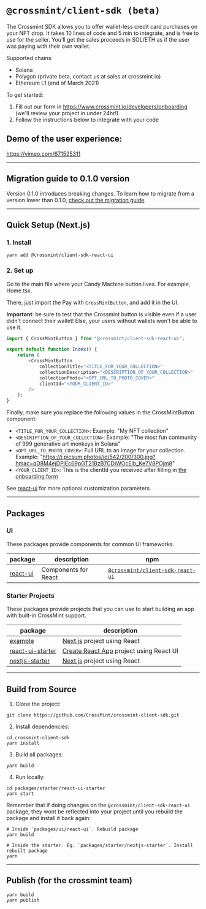 # `@crossmint/client-sdk (beta)`

The Crossmint SDK allows you to offer wallet-less credit card purchases on your NFT drop. It takes 10 lines of code and 5 min to integrate, and is free to use for the seller. You’ll get the sales proceeds in SOL/ETH as if the user was paying with their own wallet.

Supported chains:

-   Solana
-   Polygon (private beta, contact us at sales at crossmint.io)
-   Ethereum L1 (end of March 2021)

To get started:

1. Fill out our form in https://www.crossmint.io/developers/onboarding (we'll review your project in under 24hr!)
2. Follow the instructions below to integrate with your code

## Demo of the user experience:

https://vimeo.com/671525311

---

## Migration guide to 0.1.0 version

Version 0.1.0 introduces breaking changes. To learn how to migrate from a version lower than 0.1.0, [check out the migration guide](https://docs.google.com/document/d/14IKpjrij7kU7Dr0I7rZkf0PyDNbXiklx2v4GuzUrFbw/edit?usp=sharing).

---

## Quick Setup (Next.js)

### 1. Install

```shell
yarn add @crossmint/client-sdk-react-ui
```

### 2. Set up

Go to the main file where your Candy Machine button lives. For example, Home.tsx.

There, just import the Pay with `CrossMintButton`, and add it in the UI.

**Important**: be sure to test that the Crossmint button is visible even if a user didn't connect their wallet! Else, your users without wallets won't be able to use it.

```javascript
import { CrossMintButton } from "@crossmint/client-sdk-react-ui";

export default function Index() {
    return (
        <CrossMintButton
            collectionTitle="<TITLE_FOR_YOUR_COLLECTION>"
            collectionDescription="<DESCRIPTION_OF_YOUR_COLLECTION>"
            collectionPhoto="<OPT_URL_TO_PHOTO_COVER>"
            clientId="<YOUR_CLIENT_ID>"
        />
    );
}
```

Finally, make sure you replace the following values in the CrossMintButton component:

-   `<TITLE_FOR_YOUR_COLLECTION>`: Example: "My NFT collection"
-   `<DESCRIPTION_OF_YOUR_COLLECTION>`: Example: "The most fun community of 999 generative art monkeys in Solana"
-   `<OPT_URL_TO_PHOTO_COVER>`: Full URL to an image for your collection. Example: "https://i.picsum.photos/id/542/200/300.jpg?hmac=qD8M4ejDPlEc69pGT21BzB7CDiWOcElb_Ke7V8POjm8"
-   `<YOUR_CLIENT_ID>`: This is the clientId you received after filling in [the onboarding form](https://www.crossmint.io/developers/)

See [react-ui](https://github.com/CrossMint/crossmint-client-sdk/tree/main/packages/ui/react-ui) for more optional customization parameters.

---

## Packages

### UI

These packages provide components for common UI frameworks.

| package                                                                                      | description          | npm                                                                                          |
| -------------------------------------------------------------------------------------------- | -------------------- | -------------------------------------------------------------------------------------------- |
| [react-ui](https://github.com/CrossMint/crossmint-client-sdk/tree/main/packages/ui/react-ui) | Components for React | [`@crossmint/client-sdk-react-ui`](https://npmjs.com/package/@crossmint/client-sdk-react-ui) |

### Starter Projects

These packages provide projects that you can use to start building an app with built-in CrossMint support.

| package                                                                                                           | description                                                             |
| ----------------------------------------------------------------------------------------------------------------- | ----------------------------------------------------------------------- |
| [example](https://github.com/CrossMint/crossmint-client-sdk/tree/main/packages/starter/example)                   | [Next.js](https://nextjs.org) project using React                       |
| [react-ui-starter](https://github.com/CrossMint/crossmint-client-sdk/tree/main/packages/starter/react-ui-starter) | [Create React App](https://create-react-app.dev) project using React UI |
| [nextjs-starter](https://github.com/CrossMint/crossmint-client-sdk/tree/main/packages/starter/nextjs-starter)     | [Next.js](https://nextjs.org) project using React                       |

---

## Build from Source

1. Clone the project:

```shell
git clone https://github.com/CrossMint/crossmint-client-sdk.git
```

2. Install dependencies:

```shell
cd crossmint-client-sdk
yarn install
```

3. Build all packages:

```shell
yarn build
```

4. Run locally:

```shell
cd packages/starter/react-ui-starter
yarn start
```

Remember that if doing changes on the `@crossmint/client-sdk-react-ui` package, they wont be reflected into your project until you rebuild the package and install it back again:

```
# Inside `packages/ui/react-ui`. Rebuild package
yarn build
```

```
# Inside the starter. Eg. `packages/starter/nextjs-starter`. Install rebuilt package
yarn
```

---

## Publish (for the crossmint team)

```shell
yarn build
yarn publish
```
